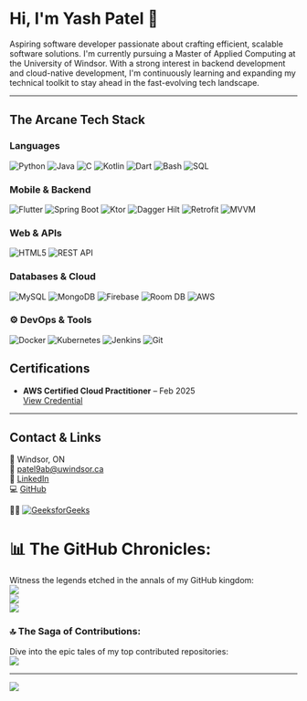 # Hi, I'm Yash Patel 👋

Aspiring software developer passionate about crafting efficient, scalable software solutions. I'm currently pursuing a Master of Applied Computing at the University of Windsor. With a strong interest in backend development and cloud-native development, I'm continuously learning and expanding my technical toolkit to stay ahead in the fast-evolving tech landscape.

---

##  The Arcane Tech Stack

###  Languages
![Python](https://img.shields.io/badge/python-3670A0?style=for-the-badge&logo=python&logoColor=ffdd54)
![Java](https://img.shields.io/badge/java-%23ED8B00.svg?style=for-the-badge&logo=java&logoColor=white)
![C](https://img.shields.io/badge/C-%2300599C.svg?style=for-the-badge&logo=c&logoColor=white)
![Kotlin](https://img.shields.io/badge/kotlin-%230095D5.svg?style=for-the-badge&logo=kotlin&logoColor=white)
![Dart](https://img.shields.io/badge/dart-0175C2?style=for-the-badge&logo=dart&logoColor=white)
![Bash](https://img.shields.io/badge/bash-%23121011.svg?style=for-the-badge&logo=gnu-bash&logoColor=white)
![SQL](https://img.shields.io/badge/SQL-%2300f.svg?style=for-the-badge&logo=sqlite&logoColor=white)

###  Mobile & Backend
![Flutter](https://img.shields.io/badge/Flutter-02569B?style=for-the-badge&logo=flutter&logoColor=white)
![Spring Boot](https://img.shields.io/badge/spring%20boot-6DB33F?style=for-the-badge&logo=springboot&logoColor=white)
![Ktor](https://img.shields.io/badge/Ktor-0095D5?style=for-the-badge&logo=Ktor&logoColor=white)
![Dagger Hilt](https://img.shields.io/badge/Hilt-009688?style=for-the-badge&logo=dagger&logoColor=white)
![Retrofit](https://img.shields.io/badge/Retrofit-007396?style=for-the-badge&logo=android&logoColor=white)
![MVVM](https://img.shields.io/badge/MVVM-007396?style=for-the-badge&logo=android&logoColor=white)

###  Web & APIs
![HTML5](https://img.shields.io/badge/html5-%23E34F26.svg?style=for-the-badge&logo=html5&logoColor=white)
![REST API](https://img.shields.io/badge/REST%20API-%2300C244.svg?style=for-the-badge&logo=fastapi&logoColor=white)

###  Databases & Cloud
![MySQL](https://img.shields.io/badge/MySQL-%2300f.svg?style=for-the-badge&logo=mysql&logoColor=white)
![MongoDB](https://img.shields.io/badge/mongodb-%234ea94b.svg?style=for-the-badge&logo=mongodb&logoColor=white)
![Firebase](https://img.shields.io/badge/firebase-ffca28?style=for-the-badge&logo=firebase&logoColor=black)
![Room DB](https://img.shields.io/badge/Room-007396?style=for-the-badge&logo=android&logoColor=white)
![AWS](https://img.shields.io/badge/AWS-%23FF9900.svg?style=for-the-badge&logo=amazon-aws&logoColor=white)

### ⚙️ DevOps & Tools
![Docker](https://img.shields.io/badge/Docker-%232496ED.svg?style=for-the-badge&logo=docker&logoColor=white)
![Kubernetes](https://img.shields.io/badge/Kubernetes-326ce5?style=for-the-badge&logo=kubernetes&logoColor=white)
![Jenkins](https://img.shields.io/badge/jenkins-%232C5263.svg?style=for-the-badge&logo=jenkins&logoColor=white)
![Git](https://img.shields.io/badge/git-%23F05033.svg?style=for-the-badge&logo=git&logoColor=white)

##  Certifications

- **AWS Certified Cloud Practitioner** – Feb 2025  
  [View Credential](https://www.credly.com/badges/62f89755-35f4-4b28-9ba5-12fd36080575/public_url)

---

##  Contact & Links

📍 Windsor, ON  
📧 [patel9ab@uwindsor.ca](mailto:patel9ab@uwindsor.ca)  
🔗 [LinkedIn](https://www.linkedin.com/in/patel-yash-152402240/)  
💻 [GitHub](https://github.com/yash-a11y)

👨‍💻 [![GeeksforGeeks](https://img.shields.io/badge/GeeksforGeeks-%2325A162.svg?style=for-the-badge&logo=GeeksforGeeks&logoColor=white)](https://www.geeksforgeeks.org/user/py711/?ref=header_profile)




# 📊 The GitHub Chronicles:
Witness the legends etched in the annals of my GitHub kingdom:<br>
![](https://github-readme-stats.vercel.app/api?username=yash-a11y&theme=radical&hide_border=false&include_all_commits=true&count_private=true)<br/>
![](https://github-readme-streak-stats.herokuapp.com/?user=yash-a11y&theme=radical&hide_border=false)<br/>
![](https://github-readme-stats.vercel.app/api/top-langs/?username=yash-a11y&theme=radical&hide_border=false&include_all_commits=true&count_private=true&layout=compact)

### 🔝 The Saga of Contributions:
Dive into the epic tales of my top contributed repositories:<br>
![](https://github-contributor-stats.vercel.app/api?username=yash-a11y&limit=5&theme=radical&combine_all_yearly_contributions=true)

---
![](https://komarev.com/ghpvc/?username=yash-a11y&style=plastic&label=PROFILE+VIEWS)
